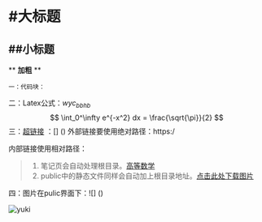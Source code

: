 # #大标题 

## ##小标题

** **加粗**  **

```
一：代码块：
```

二：Latex公式：$wyc_{bbhb}$
$$
\int_0^\infty e^{-x^2} dx = \frac{\sqrt{\pi}}{2}
$$
三：[超链接](https://www.google.com) ：[] () 外部链接要使用绝对路径：https:/

内部链接使用相对路径：

> 1. 笔记页会自动处理根目录。[高等数学](/math/calculus/main.md)
> 1. public中的静态文件同样会自动加上根目录地址。[点击此处下载图片](/03.jpg)



四：图片在pulic界面下：![] () 

![yuki](/Yuki/02.jpg)

